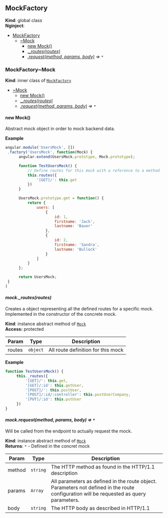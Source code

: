<a name="MockFactory"></a>

## MockFactory
**Kind**: global class  
**Nginject**:   

* [MockFactory](#MockFactory)
    * [~Mock](#MockFactory..Mock)
        * [new Mock()](#new_MockFactory..Mock_new)
        * *[._routes(routes)](#MockFactory..Mock+_routes)*
        * *[.request(method, params, body)](#MockFactory..Mock+request) ⇒ <code>\*</code>*

<a name="MockFactory..Mock"></a>

### MockFactory~Mock
**Kind**: inner class of <code>[MockFactory](#MockFactory)</code>  

* [~Mock](#MockFactory..Mock)
    * [new Mock()](#new_MockFactory..Mock_new)
    * *[._routes(routes)](#MockFactory..Mock+_routes)*
    * *[.request(method, params, body)](#MockFactory..Mock+request) ⇒ <code>\*</code>*

<a name="new_MockFactory..Mock_new"></a>

#### new Mock()
Abstract mock object in order to mock backend data.

**Example**  
```js
angular.module('UsersMock', [])
 .factory('UsersMock', function(Mock) {
      angular.extend(UsersMock.prototype, Mock.prototype);

      function TestUsersMock() {
          // Define routes for this mock with a reference to a method
          this.routes({
              '[GET]/': this.get
          })
      }

      UsersMock.prototype.get = function() {
          return {
              users: [
                  {
                      id: 1,
                      firstname: 'Jack',
                      lastname: 'Bauer'
                  },
                  {
                      id: 2,
                      firstname: 'Sandra',
                      lastname: 'Bullock'
                  }
              ]
          }
      };

      return UsersMock;
 }
)
```
<a name="MockFactory..Mock+_routes"></a>

#### *mock._routes(routes)*
Creates a object representing all the defined routes for a specific mock. Implemented in the constructor of the concrete mock.

**Kind**: instance abstract method of <code>[Mock](#MockFactory..Mock)</code>  
**Access:** protected  

| Param | Type | Description |
| --- | --- | --- |
| routes | <code>object</code> | All route definition for this mock |

**Example**  
```js
function TestUsersMock() {
     this._routes({
         '[GET]/': this.get,
         '[GET]/:id': this.getUser,
         '[POST]/': this.postUser,
         '[POST]/:id/:controller': this.postUserCompany,
         '[PUT]/:id': this.putUser
     })
}
```
<a name="MockFactory..Mock+request"></a>

#### *mock.request(method, params, body) ⇒ <code>\*</code>*
Will be called from the endpoint to actually request the mock.

**Kind**: instance abstract method of <code>[Mock](#MockFactory..Mock)</code>  
**Returns**: <code>\*</code> - Defined in the concret mock  

| Param | Type | Description |
| --- | --- | --- |
| method | <code>string</code> | The HTTP method as found in the HTTP/1.1 description |
| params | <code>Array</code> | All parameters as defined in the route object. Parameters not defined in the route configuration will be requested as query parameters. |
| body | <code>string</code> | The HTTP body as described in HTTP/1.1 |

